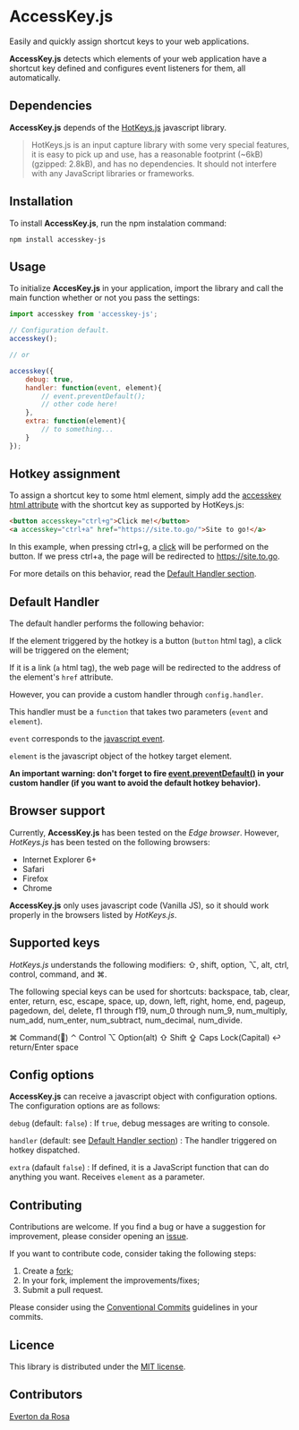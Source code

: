 # AccessKey.js
Easily and quickly assign shortcut keys to your web applications.

**AccessKey.js** detects which elements of your web application have a shortcut key defined and configures event listeners for them, all automatically.

## Dependencies

**AccessKey.js** depends of the [HotKeys.js](https://www.npmjs.com/package/hotkeys-js) javascript library.

> HotKeys.js is an input capture library with some very special features, it is easy to pick up and use, has a reasonable footprint (~6kB) (gzipped: 2.8kB), and has no dependencies. It should not interfere with any JavaScript libraries or frameworks.

## Installation

To install **AccessKey.js**, run the npm instalation command:

`npm install accesskey-js`

## Usage

To initialize **AccesKey.js** in your application, import the library and call the main function whether or not you pass the settings:

```javascript
import accesskey from 'accesskey-js';

// Configuration default.
accesskey();

// or

accesskey({
    debug: true,
    handler: function(event, element){
        // event.preventDefault();
        // other code here!
    },
    extra: function(element){
        // to something...
    }
});

```

## Hotkey assignment

To assign a shortcut key to some html element, simply add the [accesskey html attribute](https://developer.mozilla.org/en-US/docs/Web/HTML/Global_attributes/accesskey) with the shortcut key as supported by HotKeys.js:

```html
<button accesskey="ctrl+g">Click me!</button>
<a accesskey="ctrl+a" href="https://site.to.go/">Site to go!</a>
```

In this example, when pressing ctrl+g, a [click](https://developer.mozilla.org/en-US/docs/Web/API/Element/click_event) will be performed on the button. If we press ctrl+a, the page will be redirected to https://site.to.go.

For more details on this behavior, read the [Default Handler section](#default-handler).

## Default Handler

The default handler performs the following behavior:

If the element triggered by the hotkey is a button (`button` html tag), a click will be triggered on the element;

If it is a link (`a` html tag), the web page will be redirected to the address of the element's `href` attribute.

However, you can provide a custom handler through `config.handler`.

This handler must be a `function` that takes two parameters (`event` and `element`).

`event` corresponds to the [javascript event](https://developer.mozilla.org/en-US/docs/Learn/JavaScript/Building_blocks/Events).

`element` is the javascript object of the hotkey target element.

**An important warning: don't forget to fire [event.preventDefault()](https://developer.mozilla.org/en-US/docs/Web/API/Event/preventDefault) in your custom handler (if you want to avoid the default hotkey behavior).**

## Browser support

Currently, **AccessKey.js** has been tested on the *Edge browser*. However, *HotKeys.js* has been tested on the following browsers:

- Internet Explorer 6+
- Safari
- Firefox
- Chrome

**AccessKey.js** only uses javascript code (Vanilla JS), so it should work properly in the browsers listed by *HotKeys.js*.

## Supported keys

*HotKeys.js* understands the following modifiers: ⇧, shift, option, ⌥, alt, ctrl, control, command, and ⌘.

The following special keys can be used for shortcuts: backspace, tab, clear, enter, return, esc, escape, space, up, down, left, right, home, end, pageup, pagedown, del, delete, f1 through f19, num_0 through num_9, num_multiply, num_add, num_enter, num_subtract, num_decimal, num_divide.

⌘ Command() ⌃ Control ⌥ Option(alt) ⇧ Shift ⇪ Caps Lock(Capital) ↩︎ return/Enter space

## Config options

**AccessKey.js** can receive a javascript object with configuration options. The configuration options are as follows:

`debug` (default: `false`)
: If `true`, debug messages are writing to console.

`handler` (default: see [Default Handler section](#default-handler))
: The handler triggered on hotkey dispatched.

`extra` (dafault `false`)
: If defined, it is a JavaScript function that can do anything you want. Receives `element` as a parameter.

## Contributing

Contributions are welcome. If you find a bug or have a suggestion for improvement, please consider opening an [issue](https://github.com/everton3x/accesskey-js/issues).

If you want to contribute code, consider taking the following steps:

1. Create a [fork](https://github.com/everton3x/accesskey-js/fork);
2. In your fork, implement the improvements/fixes;
3. Submit a pull request.

Please consider using the [Conventional Commits](conventionalcommits.org) guidelines in your commits.

## Licence
This library is distributed under the [MIT license](https://opensource.org/license/MIT).

## Contributors

[Everton da Rosa](https://github.com/everton3x)
